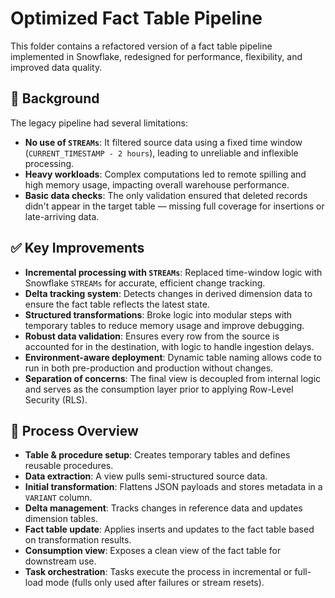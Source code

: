 # Optimized Fact Table Pipeline

This folder contains a refactored version of a fact table pipeline implemented in Snowflake, redesigned for performance, flexibility, and improved data quality.

## 🔧 Background

The legacy pipeline had several limitations:
- **No use of `STREAMs`**: It filtered source data using a fixed time window (`CURRENT_TIMESTAMP - 2 hours`), leading to unreliable and inflexible processing.
- **Heavy workloads**: Complex computations led to remote spilling and high memory usage, impacting overall warehouse performance.
- **Basic data checks**: The only validation ensured that deleted records didn't appear in the target table — missing full coverage for insertions or late-arriving data.

## ✅ Key Improvements

- **Incremental processing with `STREAMs`**: Replaced time-window logic with Snowflake `STREAMs` for accurate, efficient change tracking.
- **Delta tracking system**: Detects changes in derived dimension data to ensure the fact table reflects the latest state.
- **Structured transformations**: Broke logic into modular steps with temporary tables to reduce memory usage and improve debugging.
- **Robust data validation**: Ensures every row from the source is accounted for in the destination, with logic to handle ingestion delays.
- **Environment-aware deployment**: Dynamic table naming allows code to run in both pre-production and production without changes.
- **Separation of concerns**: The final view is decoupled from internal logic and serves as the consumption layer prior to applying Row-Level Security (RLS).

## 🧱 Process Overview

- **Table & procedure setup**: Creates temporary tables and defines reusable procedures.
- **Data extraction**: A view pulls semi-structured source data.
- **Initial transformation**: Flattens JSON payloads and stores metadata in a `VARIANT` column.
- **Delta management**: Tracks changes in reference data and updates dimension tables.
- **Fact table update**: Applies inserts and updates to the fact table based on transformation results.
- **Consumption view**: Exposes a clean view of the fact table for downstream use.
- **Task orchestration**: Tasks execute the process in incremental or full-load mode (fulls only used after failures or stream resets).
